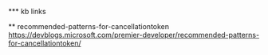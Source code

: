 *** kb links

** recommended-patterns-for-cancellationtoken
https://devblogs.microsoft.com/premier-developer/recommended-patterns-for-cancellationtoken/
